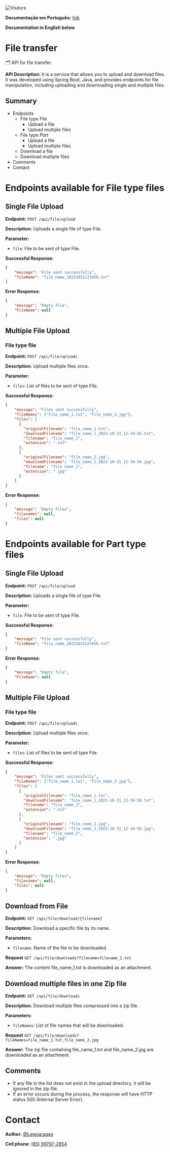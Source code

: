 ![Visitors](https://api.visitorbadge.io/api/visitors?path=lewoaragao%2Ffiletransfer&countColor=%233cb371)

**Documentação em Português:** [link](https://github.com/Lewoaragao/filetransfer/blob/master/README-PT-BR.md)

**Documentation in English below**

# File transfer
🗂 API for file transfer.

**API Description:** It is a service that allows you to upload and download files. It was developed using Spring Boot, Java, and provides endpoints for file manipulation, including uploading and downloading single and multiple files.

## Summary
- Endpoints
    - File type _File_
      - Upload a file
      - Upload multiple files
    - File type _Part_
      - Upload a file
      - Upload multiple files
    - Download a file
    - Download multiple files
- Comments
- Contact

# Endpoints available for File type files
## Single File Upload
**Endpoint:** `POST /api/file/upload`

**Description:** Uploads a single file of type File.

**Parameter:**
- `file`: File to be sent of type File.

**Successful Response:**
```json
{
    "message": "File sent successfully",
    "fileName": "file_name_20231031123456.txt"
}
```

**Error Response:**
```json
{
    "message": "Empty file",
    "FileName": null
}
```

## Multiple File Upload

### File type file
**Endpoint:** `POST /api/file/uploads`

**Description:** Upload multiple files once.

**Parameter:**
- `files`: List of files to be sent of type File.
 
**Successful Response:**
```json
{
    "message": "Files sent successfully",
    "fileNames": ["file_name_1.txt", "file_name_2.jpg"],
    "files": [
      {
        "originalFilename": "file_name_1.txt",
        "downloadFilename": "file_name_1_2023-10-31_12-34-56.txt",
        "filename": "file_name_1",
        "extension": ".txt"
      },
      {
        "originalFilename": "file_name_2.jpg",
        "downloadFilename": "file_name_2_2023-10-31_12-34-56.jpg",
        "filename": "file_name_2",
        "extension": ".jpg"
      }
    ]
}
```

**Error Response:**
```json
{
    "message": "Empty files",
    "filenames": null,
    "files": null
}
```

# Endpoints available for Part type files
## Single File Upload
**Endpoint:** `POST /api/file/upload`

**Description:** Uploads a single file of type File.

**Parameter:**
- `file`: File to be sent of type File.

**Successful Response:**
```json
{
    "message": "File sent successfully",
    "fileName": "file_name_20231031123456.txt"
}
```

**Error Response:**
```json
{
    "message": "Empty file",
    "FileName": null
}
```

## Multiple File Upload

### File type file
**Endpoint:** `POST /api/file/uploads`

**Description:** Upload multiple files once.

**Parameter:**
- `files`: List of files to be sent of type File.
 
**Successful Response:**
```json
{
    "message": "Files sent successfully",
    "fileNames": ["file_name_1.txt", "file_name_2.jpg"],
    "files": [
      {
        "originalFilename": "file_name_1.txt",
        "downloadFilename": "file_name_1_2023-10-31_12-34-56.txt",
        "filename": "file_name_1",
        "extension": ".txt"
      },
      {
        "originalFilename": "file_name_2.jpg",
        "downloadFilename": "file_name_2_2023-10-31_12-34-56.jpg",
        "filename": "file_name_2",
        "extension": ".jpg"
      }
    ]
}
```

**Error Response:**
```json
{
    "message": "Empty files",
    "filenames": null,
    "files": null
}
```


## Download from File
**Endpoint:** `GET /api/file/download/{filename}`

**Description:** Download a specific file by its name.

**Parameters:**
- `filename`: Name of the file to be downloaded.

**Request** `GET /api/file/downloads?filename=filename_1.txt`
 
**Answer:** The content file_name_1.txt is downloaded as an attachment.

## Download multiple files in one Zip file

**Endpoint:** `GET /api/file/downloads`

**Description:** Download multiple files compressed into a zip file.

**Parameters:**
- `fileNames`: List of file names that will be downloaded.

**Request** `GET /api/file/downloads?fileNames=file_name_1.txt,file_name_2.jpg`

**Answer:** The zip file containing file_name_1.txt and file_name_2.jpg are downloaded as an attachment.

## Comments
- If any file in the list does not exist in the upload directory, it will be ignored in the zip file.
- If an error occurs during the process, the response will have HTTP status 500 (Internal Server Error).

# Contact
**Author:** [@Lewoaragao](https://github.com/lewoaragao)

**Cell phone:** [(85) 99797-2854](https://wa.me/5585997972854)
